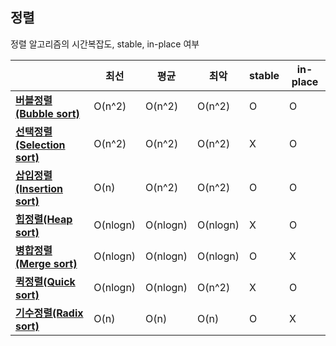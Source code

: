## 정렬

정렬 알고리즘의 시간복잡도, stable, in-place 여부

||최선|평균|최악|stable|in-place|
|-|-|-|-|-|-|
|[**버블정렬(Bubble sort)**](https://github.com/GyeongahNa/DataStructureTIL/blob/main/%EC%A0%95%EB%A0%AC/BubbleSort/BubbleSort.c)|O(n^2)|O(n^2)|O(n^2)|O|O|
|[**선택정렬(Selection sort)**](https://github.com/GyeongahNa/DataStructureTIL/blob/main/%EC%A0%95%EB%A0%AC/SelectionSort/SelectionSort.c)|O(n^2)|O(n^2)|O(n^2)|X|O|
|[**삽입정렬(Insertion sort)**](https://github.com/GyeongahNa/DataStructureTIL/blob/main/%EC%A0%95%EB%A0%AC/InsertionSort/InsertionSort.c)|O(n)|O(n^2)|O(n^2)|O|O|
|[**힙정렬(Heap sort)**](https://github.com/GyeongahNa/DataStructureTIL/blob/main/%EC%A0%95%EB%A0%AC/Heapsort/HeapSort.c)|O(nlogn)|O(nlogn)|O(nlogn)|X|O|
|[**병합정렬(Merge sort)**](https://github.com/GyeongahNa/DataStructureTIL/blob/main/%EC%A0%95%EB%A0%AC/MergeSort/MergeSort.c)|O(nlogn)|O(nlogn)|O(nlogn)|O|X|
|[**퀵정렬(Quick sort)**](https://github.com/GyeongahNa/DataStructureTIL/blob/main/%EC%A0%95%EB%A0%AC/QuickSort/QuickSort.c)|O(nlogn)|O(nlogn)|O(n^2)|X|O|
|[**기수정렬(Radix sort)**](https://github.com/GyeongahNa/DataStructureTIL/blob/main/%EC%A0%95%EB%A0%AC/RadixSort/RadixSort.c)|O(n)|O(n)|O(n)|O|X|

